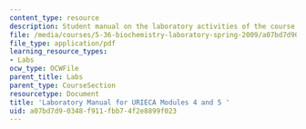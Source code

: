 ```yaml
---
content_type: resource
description: Student manual on the laboratory activities of the course.
file: /media/courses/5-36-biochemistry-laboratory-spring-2009/a07bd7d90348f911fbb74f2e8899f023_compltstmanual.pdf
file_type: application/pdf
learning_resource_types:
- Labs
ocw_type: OCWFile
parent_title: Labs
parent_type: CourseSection
resourcetype: Document
title: 'Laboratory Manual for URIECA Modules 4 and 5 '
uid: a07bd7d9-0348-f911-fbb7-4f2e8899f023
---
```


